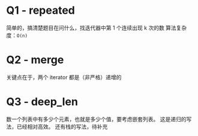# Q1 - repeated
简单的，搞清楚题目在问什么，找迭代器中第 1 个连续出现 k 次的数
算法复杂度：`O(n)`

# Q2 - merge
关键点在于，两个 iterator 都是（非严格）递增的

# Q3 - deep_len
数一个列表中有多少个元素，也就是多少个值，要考虑嵌套列表。
这是递归的写法，已经相对高效。
还有栈的写法，待补充